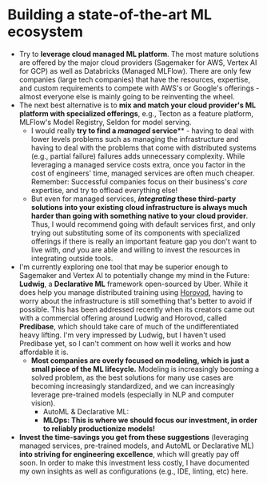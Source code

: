 # Building a state-of-the-art ML ecosystem
- Try to **leverage cloud managed ML platform**. The most mature solutions are offered by the 
  major cloud providers (Sagemaker for AWS, Vertex AI for GCP) as well as Databricks
  (Managed MLFlow). There are only few companies (large tech companies) that have  the resources,
  expertise, and custom requirements to compete with AWS's or Google's offerings - almost 
  everyone else is mainly going to be reinventing the wheel.
- The next best alternative is to **mix and match your cloud provider's ML platform with 
  **specialized offerings****, e.g., Tecton as a feature platform, MLFlow's Model Registry, 
  Seldon for model serving. 
  - I would really **try to find a *managed* service**** - having to deal 
    with lower levels problems such as managing the infrastructure and having to deal with the problems that come with distributed systems (e.g., partial failure)
    failures adds unnecessary complexity. While leveraging a managed service costs extra, 
    once you factor in the cost of engineers' time, managed services are often much cheaper.  
    Remember: Successful companies focus on their business's *core* expertise, and try to offload 
    everything else!
  - But even for managed services, ***integrating* these third-party solutions into your 
    existing cloud infrastructure is always much harder than going with something 
    native to your cloud provider**. Thus, I would recommend going with default services first, 
    and only trying out substituting some of its components with specialized offerings if 
    there is really an important feature gap you don't want to live with, _and_ you are able and 
    willing to invest the resources in integrating outside tools.
- I'm currently exploring one tool that may be superior enough to Sagemaker and Vertex AI to 
  potentially change my mind in the Future: **Ludwig**, a **Declarative ML** framework open-sourced by 
  Uber. While it does help you manage distributed training using [Horovod](https://github.com/horovod/horovod), having to worry about the infrastructure is still something that's better to avoid if possible. This has been addressed recently when its creators came out with a commercial offering around Ludwig and Horovod, called **Predibase**, which should take care of much of the undifferentiated heavy lifting. I'm very impressed by Ludwig, but I haven't used Predibase yet, so I can't comment on how well it works and how affordable it is.
  - **Most companies are overly focused on modeling, which is just a small piece of the ML lifecycle.**
  Modeling is increasingly becoming a solved problem, as the best solutions for many use cases are 
    becoming increasingly standardized, and we can increasingly leverage pre-trained models 
    (especially in NLP and computer vision). 
    - AutoML & Declarative ML:
    - **MLOps: This is where we should focus our investment, in order to reliably productionize 
      models!**
- **Invest the time-savings you get from these suggestions** (leveraging managed services, pre-trained 
  models, and AutoML or Declarative ML) **into striving for engineering excellence**, which will 
  greatly pay off soon. In order to make this investment less costly, I have documented my own insights as well as configurations (e.g., IDE, linting, etc) here.
